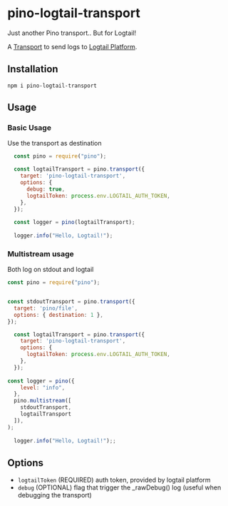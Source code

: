 # pino-logtail-transport
Just another Pino transport.. But for Logtail!

A [Transport](https://getpino.io/#/docs/transports) to send logs to [Logtail Platform](https://logtail.com/).

## Installation

```
npm i pino-logtail-transport
```

## Usage

### Basic Usage

Use the transport as destination

```js
  const pino = require("pino");

  const logtailTransport = pino.transport({
    target: 'pino-logtail-transport',
    options: {
      debug: true,
      logtailToken: process.env.LOGTAIL_AUTH_TOKEN,
    },
  });
  
  const logger = pino(logtailTransport);
  
  logger.info("Hello, Logtail!");
```

### Multistream usage

Both log on stdout and logtail

```js
const pino = require("pino");


const stdoutTransport = pino.transport({
  target: 'pino/file',
  options: { destination: 1 },
});

  const logtailTransport = pino.transport({
    target: 'pino-logtail-transport',
    options: {
      logtailToken: process.env.LOGTAIL_AUTH_TOKEN,
    },
  });
  
const logger = pino({
    level: "info",
  },
  pino.multistream([
    stdoutTransport,
    logtailTransport
  ]),
);
  
  logger.info("Hello, Logtail!");;

```

## Options

- `logtailToken` (REQUIRED) auth token, provided by logtail platform
- `debug` (OPTIONAL) flag that trigger the _rawDebug() log (useful when debugging the transport)

